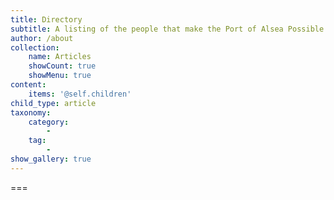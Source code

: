 ```yaml
---
title: Directory
subtitle: A listing of the people that make the Port of Alsea Possible
author: /about
collection:
    name: Articles
    showCount: true
    showMenu: true
content:
    items: '@self.children'
child_type: article
taxonomy:
    category:
        - 
    tag:
        - 
show_gallery: true
---
```




===


